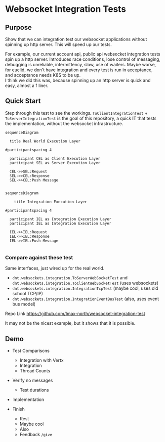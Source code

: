 # Websocket Integration Tests

## Purpose

Show that we can integration test our websocket applications without spinning up http server.
This will speed up our tests.

For example, our current account api, public api websocket integration tests spin up a http server.
Introduces race conditions, lose control of messaging, debugging is unreliable, 
  intermittency, slow, use of waiters.
Maybe worse, for euclid, we don't have integration and every test is run in acceptance, 
and acceptance needs K8S to be up.  
I think we did this was, because spinning up an http server is quick and easy, almost a 1 liner.

##  Quick Start

Step through this test to see the workings.
`ToClientIntegrationTest` + `ToServerIntegrationTest` is the goal of this repository, a quick IT that tests 
the implementation, without the websocket infrastructure.

```mermaid
sequenceDiagram

  title Real World Execution Layer

#participantspacing 4

  participant CEL as Client Execution Layer
  participant SEL as Server Execution Layer

  CEL->>SEL:Request
  SEL->>CEL:Response
  SEL->>CEL:Push Message


```

```mermaid
sequenceDiagram

    title Integration Execution Layer

#participantspacing 4

  participant IEL as Integration Execution Layer
  participant IEL as Integration Execution Layer
  
  IEL->>IEL:Request
  IEL->>IEL:Response
  IEL->>IEL:Push Message


```



### Compare against these test
Same interfaces, just wired up for the real world.
- `dnt.websockets.integration.ToServerWebSocketTest` and `dnt.websockets.integration.ToClientWebSocketTest` (uses websockets)
- `dnt.websockets.integration.IntegrationTcpTest` (maybe cool, uses old school TCP/IP)
- `dnt.websockets.integration.IntegrationEventBusTest` (also, uses event bus model)

Repo Link
https://github.com/lmax-north/websocket-integration-test

It may not be the nicest example, but it shows that it is possible.

## Demo

- Test Comparisons
    - Integration with Vertx
    - Integration
    - Thread Counts

- Verify no messages
    - Test durations

    
- Implementation



- Finish
  - Rest
  - Maybe cool
  - Also
  - Feedback `/give`



